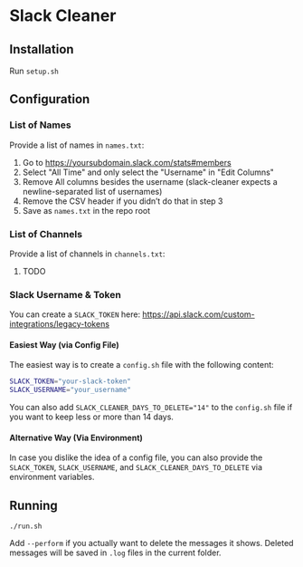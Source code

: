 # Slack Cleaner

## Installation

Run `setup.sh`

## Configuration

### List of Names

Provide a list of names in `names.txt`:

1. Go to https://yoursubdomain.slack.com/stats#members
2. Select "All Time" and only select the "Username" in "Edit Columns"
3. Remove All columns besides the username (slack-cleaner expects a newline-separated list of usernames)
4. Remove the CSV header if you didn’t do that in step 3
5. Save as `names.txt` in the repo root

### List of Channels

Provide a list of channels in `channels.txt`:

1. TODO

### Slack Username & Token

You can create a `SLACK_TOKEN` here: <https://api.slack.com/custom-integrations/legacy-tokens>

#### Easiest Way (via Config File)

The easiest way is to create a `config.sh` file with the following content:

```bash
SLACK_TOKEN="your-slack-token"
SLACK_USERNAME="your_username"
```

You can also add `SLACK_CLEANER_DAYS_TO_DELETE="14"` to the `config.sh` file if you want to keep less or more than 14 days.

#### Alternative Way (Via Environment)

In case you dislike the idea of a config file, you can also provide the `SLACK_TOKEN`, `SLACK_USERNAME`, and `SLACK_CLEANER_DAYS_TO_DELETE` via environment variables.

## Running

`./run.sh`

Add `--perform` if you actually want to delete the messages it shows. Deleted messages will be saved in `.log` files in the current folder.
